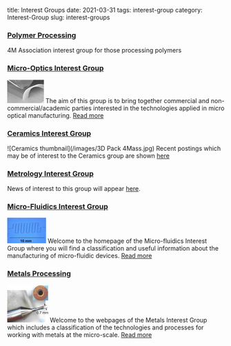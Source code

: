 title: Interest Groups
date: 2021-03-31
tags: interest-group
category: Interest-Group
slug: interest-groups

### [Polymer Processing](/node/15)

4M Association interest group for those processing polymers

### [Micro-Optics Interest Group](/node/16)

![Micro chip thumbnail](/images/Micro-chip_4Mass.jpg) The aim of this group is to bring together commercial and non-commercial/academic parties interested in the technologies applied in micro optical manufacturing. <a href="./node/16">Read more</a> 

### [Ceramics Interest Group](/node/16)

![Ceramics thumbnail](/images/3D Pack 4Mass.jpg) Recent postings which may be of interest to the Ceramics group are shown <a href="./node/16">here</a> 

### [Metrology Interest Group](./node/23)

News of interest to this group will appear <a href="./node/23">here</a>.

### [Micro-Fluidics Interest Group](./interest-group/micro-fluidics/micro-fluidics.html)

![Micro fluidics thumbnail](/images/ThumbHotEm1.jpg) Welcome to the homepage of the Micro-fluidics Interest Group where you will find a classification and useful information about the manufacturing of micro-fluidic devices. <a href="./interest-group/micro-fluidics/micro-fluidics.html">Read more</a>   

### [Metals Processing](./interest-group/metals-processing/metals-processing.html)

![Metal processing thumbnail](/images/Punch_&_Die4web.jpg) Welcome to the webpages of the Metals Interest Group which includes a classification of the technologies and processes for working with metals at the micro-scale. <a href="./interest-group/metals-processing/metals-processing.html">Read more</a>
